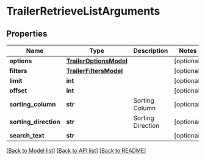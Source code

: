 # TrailerRetrieveListArguments

## Properties
Name | Type | Description | Notes
------------ | ------------- | ------------- | -------------
**options** | [**TrailerOptionsModel**](TrailerOptionsModel.md) |  | [optional] 
**filters** | [**TrailerFiltersModel**](TrailerFiltersModel.md) |  | [optional] 
**limit** | **int** |  | [optional] 
**offset** | **int** |  | [optional] 
**sorting_column** | **str** | Sorting Column | [optional] 
**sorting_direction** | **str** | Sorting Direction | [optional] 
**search_text** | **str** |  | [optional] 

[[Back to Model list]](../README.md#documentation-for-models) [[Back to API list]](../README.md#documentation-for-api-endpoints) [[Back to README]](../README.md)


